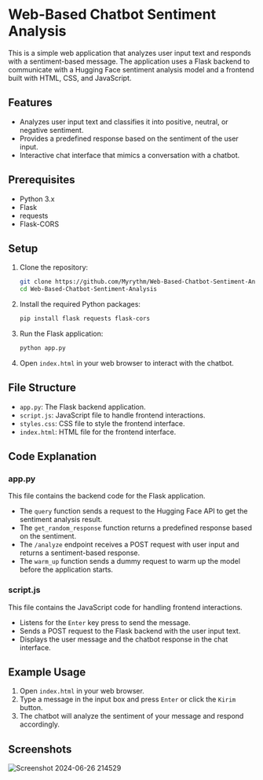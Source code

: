 # Web-Based Chatbot Sentiment Analysis

This is a simple web application that analyzes user input text and responds with a sentiment-based message. The application uses a Flask backend to communicate with a Hugging Face sentiment analysis model and a frontend built with HTML, CSS, and JavaScript.

## Features

- Analyzes user input text and classifies it into positive, neutral, or negative sentiment.
- Provides a predefined response based on the sentiment of the user input.
- Interactive chat interface that mimics a conversation with a chatbot.

## Prerequisites

- Python 3.x
- Flask
- requests
- Flask-CORS

## Setup

1. Clone the repository:

    ```bash
    git clone https://github.com/Myrythm/Web-Based-Chatbot-Sentiment-Analysis.git
    cd Web-Based-Chatbot-Sentiment-Analysis
    ```

2. Install the required Python packages:

    ```bash
    pip install flask requests flask-cors
    ```

3. Run the Flask application:

    ```bash
    python app.py
    ```

4. Open `index.html` in your web browser to interact with the chatbot.

## File Structure

- `app.py`: The Flask backend application.
- `script.js`: JavaScript file to handle frontend interactions.
- `styles.css`: CSS file to style the frontend interface.
- `index.html`: HTML file for the frontend interface.

## Code Explanation

### app.py

This file contains the backend code for the Flask application.

- The `query` function sends a request to the Hugging Face API to get the sentiment analysis result.
- The `get_random_response` function returns a predefined response based on the sentiment.
- The `/analyze` endpoint receives a POST request with user input and returns a sentiment-based response.
- The `warm_up` function sends a dummy request to warm up the model before the application starts.

### script.js

This file contains the JavaScript code for handling frontend interactions.

- Listens for the `Enter` key press to send the message.
- Sends a POST request to the Flask backend with the user input text.
- Displays the user message and the chatbot response in the chat interface.

## Example Usage

1. Open `index.html` in your web browser.
2. Type a message in the input box and press `Enter` or click the `Kirim` button.
3. The chatbot will analyze the sentiment of your message and respond accordingly.

## Screenshots
![Screenshot 2024-06-26 214529](https://github.com/Myrythm/Web-Based-Chatbot-Sentiment-Analysis/assets/87670901/86d3c942-a29d-42b7-9a2b-211e1e884664)




